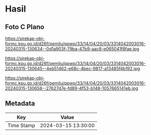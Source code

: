 # Hasil

## Foto C Plano

https://sirekap-obj-formc.kpu.go.id/d26f/pemilu/ppwp/33/14/04/20/03/3314042003016-20240315-130634--0d1a903f-79ba-47b9-aac8-e065041f8fae.jpg

https://sirekap-obj-formc.kpu.go.id/d26f/pemilu/ppwp/33/14/04/20/03/3314042003016-20240315-130645--4eb51462-e68c-4bec-9817-a13485f4b192.jpg

https://sirekap-obj-formc.kpu.go.id/d26f/pemilu/ppwp/33/14/04/20/03/3314042003016-20240315-130658--27627d7e-fd89-4f53-b148-1057665141eb.jpg


## Metadata

| Key        | Value               |
| ---------- | ------------------- |
| Time Stamp | 2024-03-15 13:30:00 |




